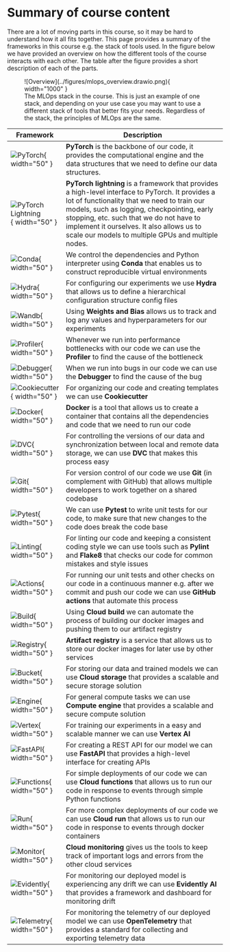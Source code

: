 # Summary of course content

There are a lot of moving parts in this course, so it may be hard to understand how it all fits together.
This page provides a summary of the frameworks in this course e.g. the stack of tools used. In the figure below we have
provided an overview on how the different tools of the course interacts with each other. The table after the figure
provides a short description of each of the parts.

<figure markdown>
![Overview](../figures/mlops_overview.drawio.png){ width="1000" }
<figcaption>
The MLOps stack in the course. This is just an example of one stack, and depending on your use case you may want to use
a different stack of tools that better fits your needs. Regardless of the stack, the principles of MLOps are the same.
</figcaption>
</figure>

| Framework | Description |
|-----------|-------------|
| ![PyTorch](../figures/icons/pytorch.png){ width="50" } | **PyTorch** is the backbone of our code, it provides the computational engine and the data structures that we need to define our data structures. |
| ![PyTorch Lightning](../figures/icons/lightning.png){ width="50" } | **PyTorch lightning** is a framework that provides a high-level interface to PyTorch. It provides a lot of functionality that we need to train our models, such as logging, checkpointing, early stopping, etc. such that we do not have to implement it ourselves. It also allows us to scale our models to multiple GPUs and multiple nodes. |
| ![Conda](../figures/icons/conda.png){ width="50" } | We control the dependencies and Python interpreter using **Conda** that enables us to construct reproducible virtual environments |
| ![Hydra](../figures/icons/hydra.png){ width="50" } | For configuring our experiments we use **Hydra** that allows us to define a hierarchical configuration structure config files |
| ![Wandb](../figures/icons/w&b.png){ width="50" } | Using **Weights and Bias** allows us to track and log any values and hyperparameters for our experiments |
| ![Profiler](../figures/icons/profiler.png){ width="50" } | Whenever we run into performance bottlenecks with our code we can use the **Profiler** to find the cause of the bottleneck |
| ![Debugger](../figures/icons/debugger.png){ width="50" } | When we run into bugs in our code we can use the **Debugger** to find the cause of the bug |
| ![Cookiecutter](../figures/icons/cookiecutter.png){ width="50" } | For organizing our code and creating templates we can use **Cookiecutter** |
| ![Docker](../figures/icons/docker.png){ width="50" } | **Docker** is a tool that allows us to create a container that contains all the dependencies and code that we need to run our code |
| ![DVC](../figures/icons/dvc.png){ width="50" } | For controlling the versions of our data and synchronization between local and remote data storage, we can use **DVC** that makes this process easy |
| ![Git](../figures/icons/git.png){ width="50" } | For version control of our code we use **Git** (in complement with GitHub) that allows multiple developers to work together on a shared codebase |
| ![Pytest](../figures/icons/pytest.png){ width="50" } | We can use **Pytest** to write unit tests for our code, to make sure that new changes to the code does break the code base |
| ![Linting](../figures/icons/pep8.png){ width="50" } | For linting our code and keeping a consistent coding style we can use tools such as **Pylint** and **Flake8** that checks our code for common mistakes and style issues |
| ![Actions](../figures/icons/actions.png){ width="50" } | For running our unit tests and other checks on our code in a continuous manner e.g. after we commit and push our code we can use **GitHub actions** that automate this process |
| ![Build](../figures/icons/build.png){ width="50" } | Using **Cloud build** we can automate the process of building our docker images and pushing them to our artifact registry |
| ![Registry](../figures/icons/registry.png){ width="50" } | **Artifact registry** is a service that allows us to store our docker images for later use by other services |
| ![Bucket](../figures/icons/bucket.png){ width="50" } | For storing our data and trained models we can use **Cloud storage** that provides a scalable and secure storage solution |
| ![Engine](../figures/icons/engine.png){ width="50" } | For general compute tasks we can use **Compute engine** that provides a scalable and secure compute solution |
| ![Vertex](../figures/icons/vertex.png){ width="50" } | For training our experiments in a easy and scalable manner we can use **Vertex AI** |
| ![FastAPI](../figures/icons/fastapi.png){ width="50" } | For creating a REST API for our model we can use **FastAPI** that provides a high-level interface for creating APIs |
| ![Functions](../figures/icons/functions.png){ width="50" } | For simple deployments of our code we can use **Cloud functions** that allows us to run our code in response to events through simple Python functions |
| ![Run](../figures/icons/run.png){ width="50" } | For more complex deployments of our code we can use **Cloud run** that allows us to run our code in response to events through docker containers |
| ![Monitor](../figures/icons/monitoring.png){ width="50" } | **Cloud monitoring** gives us the tools to keep track of important logs and errors from the other cloud services |
| ![Evidently](../figures/icons/evidentlyai.png){ width="50" } | For monitoring our deployed model is experiencing any drift we can use **Evidently AI** that provides a framework and dashboard for monitoring drift |
| ![Telemetry](../figures/icons/opentelemetry.png){ width="50" } | For monitoring the telemetry of our deployed model we can use **OpenTelemetry** that provides a standard for collecting and exporting telemetry data |
